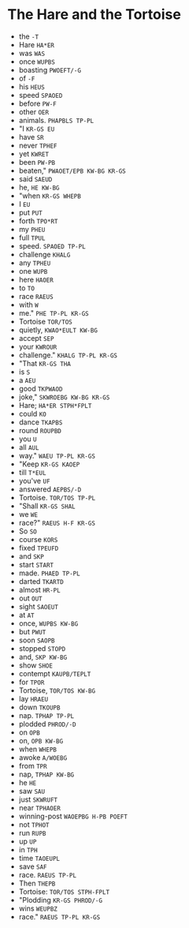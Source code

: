 # The Hare and the Tortoise

* the `-T`
* Hare `HA*ER`
* was `WAS`
* once `WUPBS`
* boasting `PWOEFT/-G`
* of `-F`
* his `HEUS`
* speed `SPAOED`
* before `PW-F`
* other `OER`
* animals. `PHAPBLS TP-PL`
* "I `KR-GS EU`
* have `SR`
* never `TPHEF`
* yet `KWRET`
* been `PW-PB`
* beaten," `PWAOET/EPB KW-BG KR-GS`
* said `SAEUD`
* he, `HE KW-BG`
* "when `KR-GS WHEPB`
* I `EU`
* put `PUT`
* forth `TPO*RT`
* my `PHEU`
* full `TPUL`
* speed. `SPAOED TP-PL`
* challenge `KHALG`
* any `TPHEU`
* one `WUPB`
* here `HAOER`
* to `TO`
* race `RAEUS`
* with `W`
* me." `PHE TP-PL KR-GS`
* Tortoise `TOR/TOS`
* quietly, `KWAO*EULT KW-BG`
* accept `SEP`
* your `KWROUR`
* challenge." `KHALG TP-PL KR-GS`
* "That `KR-GS THA`
* is `S`
* a `AEU`
* good `TKPWAOD`
* joke," `SKWROEBG KW-BG KR-GS`
* Hare; `HA*ER STPH*FPLT`
* could `KO`
* dance `TKAPBS`
* round `ROUPBD`
* you `U`
* all `AUL`
* way." `WAEU TP-PL KR-GS`
* "Keep `KR-GS KAOEP`
* till `T*EUL`
* you've `UF`
* answered `AEPBS/-D`
* Tortoise. `TOR/TOS TP-PL`
* "Shall `KR-GS SHAL`
* we `WE`
* race?" `RAEUS H-F KR-GS`
* So `SO`
* course `KORS`
* fixed `TPEUFD`
* and `SKP`
* start `START`
* made. `PHAED TP-PL`
* darted `TKARTD`
* almost `HR-PL`
* out `OUT`
* sight `SAOEUT`
* at `AT`
* once, `WUPBS KW-BG`
* but `PWUT`
* soon `SAOPB`
* stopped `STOPD`
* and, `SKP KW-BG`
* show `SHOE`
* contempt `KAUPB/TEPLT`
* for `TPOR`
* Tortoise, `TOR/TOS KW-BG`
* lay `HRAEU`
* down `TKOUPB`
* nap. `TPHAP TP-PL`
* plodded `PHROD/-D`
* on `OPB`
* on, `OPB KW-BG`
* when `WHEPB`
* awoke `A/WOEBG`
* from `TPR`
* nap, `TPHAP KW-BG`
* he `HE`
* saw `SAU`
* just `SKWRUFT`
* near `TPHAOER`
* winning-post `WAOEPBG H-PB POEFT`
* not `TPHOT`
* run `RUPB`
* up `UP`
* in `TPH`
* time `TAOEUPL`
* save `SAF`
* race. `RAEUS TP-PL`
* Then `THEPB`
* Tortoise: `TOR/TOS STPH-FPLT`
* "Plodding `KR-GS PHROD/-G`
* wins `WEUPBZ`
* race." `RAEUS TP-PL KR-GS`
